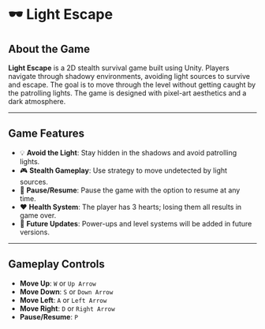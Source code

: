 # 🕶️ Light Escape

## About the Game

**Light Escape** is a 2D stealth survival game built using Unity. Players navigate through shadowy environments, avoiding light sources to survive and escape. The goal is to move through the level without getting caught by the patrolling lights. The game is designed with pixel-art aesthetics and a dark atmosphere.

---

## Game Features

- 💡 **Avoid the Light**: Stay hidden in the shadows and avoid patrolling lights.
- 🎮 **Stealth Gameplay**: Use strategy to move undetected by light sources.
- 🛑 **Pause/Resume**: Pause the game with the option to resume at any time.
- ❤️ **Health System**: The player has 3 hearts; losing them all results in game over.
- 🚪 **Future Updates**: Power-ups and level systems will be added in future versions.

---

## Gameplay Controls

- **Move Up**: `W` or `Up Arrow`
- **Move Down**: `S` or `Down Arrow`
- **Move Left**: `A` or `Left Arrow`
- **Move Right**: `D` or `Right Arrow`
- **Pause/Resume**: `P`
